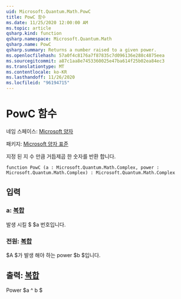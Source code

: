 ```yaml
---
uid: Microsoft.Quantum.Math.PowC
title: PowC 함수
ms.date: 11/25/2020 12:00:00 AM
ms.topic: article
qsharp.kind: function
qsharp.namespace: Microsoft.Quantum.Math
qsharp.name: PowC
qsharp.summary: Returns a number raised to a given power.
ms.openlocfilehash: 57a0f4c8176a7f87835c7d096136e288c4875eea
ms.sourcegitcommit: a87c1aa8e7453360025e47ba614f25b02ea84ec3
ms.translationtype: MT
ms.contentlocale: ko-KR
ms.lasthandoff: 11/26/2020
ms.locfileid: "96194715"
---
```

# <a name="powc-function"></a>PowC 함수

네임 스페이스: [Microsoft 양자](xref:Microsoft.Quantum.Math)

패키지: [Microsoft 양자 표준](https://nuget.org/packages/Microsoft.Quantum.Standard)


지정 된 지 수 만큼 거듭제곱 한 숫자를 반환 합니다.

```qsharp
function PowC (a : Microsoft.Quantum.Math.Complex, power : Microsoft.Quantum.Math.Complex) : Microsoft.Quantum.Math.Complex
```


## <a name="input"></a>입력

### <a name="a--complex"></a>a: [복합](xref:Microsoft.Quantum.Math.Complex)

발생 시킬 $ $a 번호입니다.


### <a name="power--complex"></a>전원: [복합](xref:Microsoft.Quantum.Math.Complex)

$A $가 발생 해야 하는 power $b $입니다.



## <a name="output--complex"></a>출력: [복합](xref:Microsoft.Quantum.Math.Complex)

Power $a ^ b $